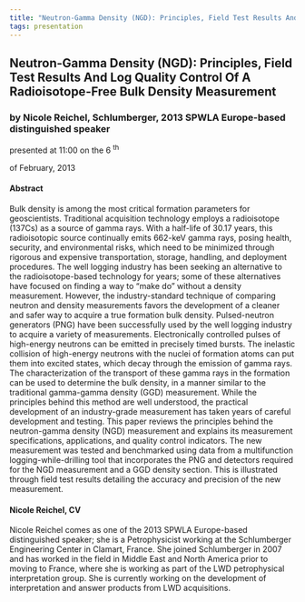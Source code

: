 ```yaml
---
title: "Neutron-Gamma Density (NGD): Principles, Field Test Results And Log Quality Control Of A Radioisotope-Free Bulk Density Measurement (Nicole Reichel, Schlumberger, 2013 SPWLA Europe-based distinguished speaker)"
tags: presentation
---
```



		
<h2>
Neutron-Gamma Density (NGD): Principles, Field Test Results And Log Quality Control Of A Radioisotope-Free Bulk Density Measurement
</h2>

 



		
<h3>
by Nicole Reichel, Schlumberger, 2013 SPWLA Europe-based distinguished speaker
</h3>

 



 
<p>
presented at 11:00 on the 6
<sup>
th
</sup>

 of February, 2013
</p>

	

 
<h4>
Abstract
</h4>



		

		
<p>
Bulk density is among the most critical formation parameters for geoscientists. Traditional acquisition technology employs a radioisotope (137Cs) as a source of gamma rays. With a half-life of 30.17 years, this radioisotopic source continually emits 662-keV gamma rays, posing health, security, and environmental risks, which need to be minimized through rigorous and expensive transportation, storage, handling, and deployment procedures. The well logging industry has been seeking an alternative to the radioisotope-based technology for years; some of these alternatives have focused on finding a way to “make do” without a density measurement. However, the industry-standard technique of comparing neutron and density measurements favors the development of a cleaner and safer way to acquire a true formation bulk density. Pulsed-neutron generators (PNG) have been successfully used by the well logging industry to acquire a variety of measurements. Electronically controlled pulses of high-energy neutrons can be emitted in precisely timed bursts. The inelastic collision of high-energy neutrons with the nuclei of formation atoms can put them into excited states, which decay through the emission of gamma rays. The characterization of the transport of these gamma rays in the formation can be used to determine the bulk density, in a manner similar to the traditional gamma-gamma density (GGD) measurement. While the principles behind this method are well understood, the practical development of an industry-grade measurement has taken years of careful development and testing. This paper reviews the principles behind the neutron-gamma density (NGD) measurement and explains its measurement specifications, applications, and quality control indicators. The new measurement was tested and benchmarked using data from a multifunction logging-while-drilling tool that incorporates the PNG and detectors required for the NGD measurement and a GGD density section. This is illustrated through field test results detailing the accuracy and precision of the new measurement.
</p>





		
<h4>
Nicole Reichel, CV
</h4>





		
<p>
Nicole Reichel comes as one of the 2013 SPWLA Europe-based distinguished speaker; she is a Petrophysicist working at the Schlumberger Engineering Center in Clamart, France. She joined Schlumberger in 2007 and has worked in the field in Middle East and North America prior to moving to France, where she is working as part of the LWD petrophysical interpretation group. She is currently working on the development of interpretation and answer products from LWD acquisitions.

        
</p>



 		

